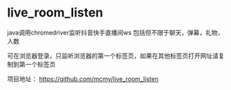 # live_room_listen
java调用chromedriver监听抖音快手直播间ws 包括但不限于聊天，弹幕，礼物，人数

可在浏览器登录，只监听浏览器的第一个标签页，如果在其他标签页打开网址请复制到第一个标签页

项目地址： https://github.com/mcmy/live_room_listen